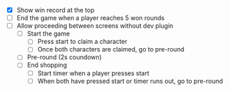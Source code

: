 - [x] Show win record at the top
- [ ] End the game when a player reaches 5 won rounds
- [ ] Allow proceeding between screens without dev plugin
	- [ ] Start the game
		- [ ] Press start to claim a character
		- [ ] Once both characters are claimed, go to pre-round
	- [ ] Pre-round (2s coundown)
	- [ ] End shopping
		- [ ] Start timer when a player presses start
		- [ ] When both have pressed start or timer runs out, go to pre-round
